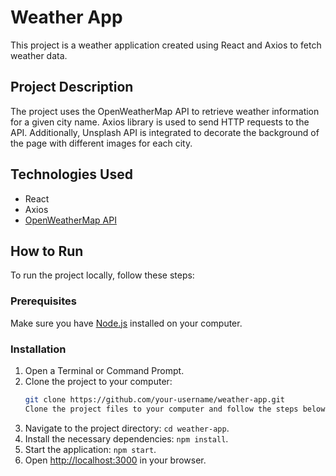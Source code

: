# Weather App

This project is a weather application created using React and Axios to fetch weather data.

## Project Description

The project uses the OpenWeatherMap API to retrieve weather information for a given city name. Axios library is used to send HTTP requests to the API. Additionally, Unsplash API is integrated to decorate the background of the page with different images for each city.

## Technologies Used

- React
- Axios
- [OpenWeatherMap API](https://openweathermap.org/api)

## How to Run

To run the project locally, follow these steps:

### Prerequisites

Make sure you have [Node.js](https://nodejs.org/) installed on your computer.

### Installation

1. Open a Terminal or Command Prompt.
2. Clone the project to your computer:
   ```bash
   git clone https://github.com/your-username/weather-app.git
   Clone the project files to your computer and follow the steps below:
3. Navigate to the project directory: `cd weather-app`.
4. Install the necessary dependencies: `npm install`.
5. Start the application: `npm start`.
6. Open [http://localhost:3000](http://localhost:3000) in your browser.
